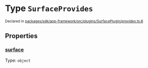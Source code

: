 # Type `SurfaceProvides`
<sub>Declared in [packages/sdk/app-framework/src/plugins/SurfacePlugin/provides.ts:8](https://github.com/dxos/dxos/blob/ef925c9c7/packages/sdk/app-framework/src/plugins/SurfacePlugin/provides.ts#L8)</sub>




## Properties
### [surface](https://github.com/dxos/dxos/blob/ef925c9c7/packages/sdk/app-framework/src/plugins/SurfacePlugin/provides.ts#L9)
Type: <code>object</code>





